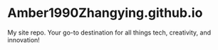 # Amber1990Zhangying.github.io
My site repo. Your go-to destination for all things tech, creativity, and innovation!
